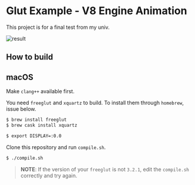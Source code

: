 # Glut Example - V8 Engine Animation

This project is for a final test from my univ.

![result](result.gif)

## How to build

## macOS

Make `clang++` available first.

You need `freeglut` and `xquartz` to build. To install them through `homebrew`, issue below.

```bash
$ brew install freeglut
$ brew cask install xquartz

$ export DISPLAY=:0.0
```

Clone this repository and run `compile.sh`.

```bash
$ ./compile.sh
```

> **NOTE**: If the version of your `freeglut` is not `3.2.1`, edit the `compile.sh` correctly and try again.
